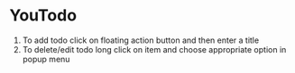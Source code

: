 # YouTodo

1. To add todo click on floating action button and then enter a title
2. To delete/edit todo long click on item and choose appropriate option in popup menu
